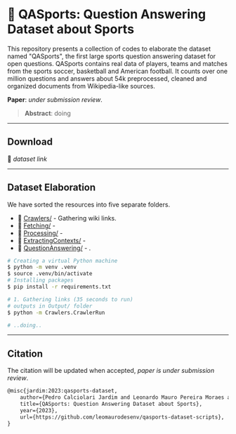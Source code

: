 # 📄 QASports: Question Answering Dataset about Sports

This repository presents a collection of codes to elaborate the dataset named "QASports", the first large sports question answering dataset for open questions. QASports contains real data of players, teams and matches from the sports soccer, basketball and American football. It counts over one million questions and answers about 54k preprocessed, cleaned and organized documents from Wikipedia-like sources.

**Paper**: _under submission review_.

> **Abstract**: doing

---
## Download

🎲 _dataset link_

---
## Dataset Elaboration

We have sorted the resources into five separate folders.
- 🔧 [Crawlers/](Crawlers/) - Gathering wiki links.
- 🔧 [Fetching/](Fetching/) - 
- 🔧 [Processing/](Processing/) - 
- 🔧 [ExtractingContexts/](ExtractingContexts/) - 
- 🔧 [QuestionAnswering/](QuestionAnswering/) - .

```sh
# Creating a virtual Python machine
$ python -m venv .venv
$ source .venv/bin/activate
# Installing packages
$ pip install -r requirements.txt

# 1. Gathering links (35 seconds to run)
# outputs in Output/ folder
$ python -m Crawlers.CrawlerRun

# ..doing..
```

---
## Citation

The citation will be updated when accepted, _paper is under submission review_.

```tex
@misc{jardim:2023:qasports-dataset,
    author={Pedro Calciolari Jardim and Leonardo Mauro Pereira Moraes and Cristina Dutra Aguiar},
    title={QASports: Question Answering Dataset about Sports},
    year={2023},
    url={https://github.com/leomaurodesenv/qasports-dataset-scripts},
}
```
